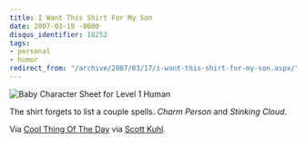 ```yaml
---
title: I Want This Shirt For My Son
date: 2007-03-18 -0800
disqus_identifier: 18252
tags:
- personal
- humor
redirect_from: "/archive/2007/03/17/i-want-this-shirt-for-my-son.aspx/"
---
```


![Baby Character Sheet for Level 1
Human](https://haacked.com/images/haacked_com/WindowsLiveWriter/INeedToFindThisShirtForMySon_97A2/d_and_d_baby_shirt13.jpg)

The shirt forgets to list a couple spells. *Charm Person* and *Stinking
Cloud*.

Via [Cool Thing Of The
Day](http://coolthingoftheday.blogspot.com/2007/03/d-baby.html "Cool thing of the day")
via [Scott
Kuhl](http://geekswithblogs.net/scottkuhl/archive/2007/03/16/109015.aspx "Scott Kuhl's Blog").

